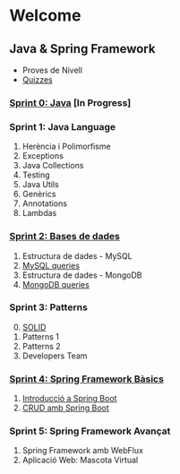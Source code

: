 # Welcome

## Java & Spring Framework
- Proves de Nivell
- [Quizzes](https://github.com/IT-Academy-Back/java-sprint-technical-quizzes)

### [Sprint 0: Java](https://github.com/IT-Academy-Back/S0-Java) [In Progress]

### Sprint 1: Java Language

1. Herència i Polimorfisme
2. Exceptions
3. Java Collections
4. Testing
5. Java Utils
6. Genèrics
7. Annotations
8. Lambdas

### [Sprint 2: Bases de dades](https://github.com/IT-Academy-Back/S2-Databases_Java)

1. Estructura de dades - MySQL
2. [MySQL queries](https://github.com/IT-Academy-Back/S2-Databases_Java/blob/main/2-SQL_Queries/Tasca%20S2.02.%20MySQL%20queries.md)
3. Estructura de dades - MongoDB
4. [MongoDB queries](https://github.com/IT-Academy-Back/S2.4-MongoDB-Evaluator)

### Sprint 3: Patterns
0. [SOLID](https://github.com/IT-Academy-Back/S3-SOLID-JAVA)
1. Patterns 1
2. Patterns 2
3. Developers Team

### [Sprint 4: Spring Framework Bàsics](https://github.com/IT-Academy-Back/S4-Spring)
1. [Introducció a Spring Boot](https://github.com/IT-Academy-Back/S4-Spring/blob/main/1-Spring_Intro/S4-01-Intro_Spring_Boot.md)
2. [CRUD amb Spring Boot](https://github.com/IT-Academy-Back/S4-Spring/blob/main/2-Spring_CRUD/S4-02-Api_Rest_amb%20Spring_boot.md)

### Sprint 5: Spring Framework Avançat
1. Spring Framework amb WebFlux
2. Aplicació Web: Mascota Virtual
